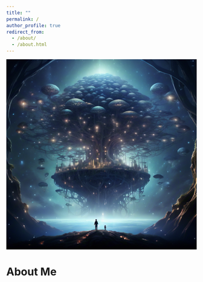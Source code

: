 ```yaml
---
title: ""
permalink: /
author_profile: true
redirect_from: 
  - /about/
  - /about.html
---
```


<div  align="center">
<img src="images/2021492663.png" width="150%" height="30%" alt="AltText"/>
</div>
  
  
# About Me
